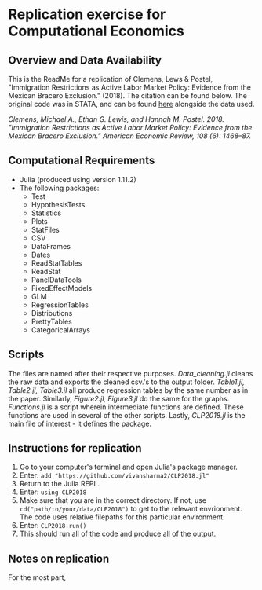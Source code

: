 # Replication exercise for Computational Economics

## Overview and Data Availability
This is the ReadMe for a replication of Clemens, Lews & Postel, "Immigration Restrictions as Active Labor Market Policy: Evidence from the Mexican Bracero Exclusion." (2018). The citation can be found below. 
The original code was in STATA, and can be found [here](https://www.openicpsr.org/openicpsr/project/113187/version/V1/view) alongside the data used.

*Clemens, Michael A., Ethan G. Lewis, and Hannah M. Postel. 2018. "Immigration Restrictions as Active Labor Market Policy: Evidence from the Mexican Bracero Exclusion." American Economic Review, 108 (6): 1468–87.*

## Computational Requirements
- Julia (produced using version 1.11.2)
- The following packages: 
    - Test
    - HypothesisTests
    - Statistics
    - Plots
    - StatFiles
    - CSV
    - DataFrames
    - Dates
    - ReadStatTables
    - ReadStat
    - PanelDataTools
    - FixedEffectModels
    - GLM
    - RegressionTables
    - Distributions
    - PrettyTables
    - CategoricalArrays

## Scripts
The files are named after their respective purposes. *Data_cleaning.jl* cleans the raw data and exports the cleaned csv.'s to the output folder. *Table1.jl, Table2.jl, Table3.jl* all produce regression tables by the same number as in the paper. Similarly, *Figure2.jl, Figure3.jl* do the same for the graphs. *Functions.jl* is a script wherein intermediate functions are defined. These functions are used in several of the other scripts. Lastly, *CLP2018.jl* is the main file of interest - it defines the package.

## Instructions for replication
1. Go to your computer's terminal and open Julia's package manager.
2. Enter: `add "https://github.com/vivansharma2/CLP2018.jl"`
3. Return to the Julia REPL.
4. Enter: `using CLP2018`
5. Make sure that you are in the correct directory. If not, use `cd("path/to/your/data/CLP2018")` to get to the relevant envrionment. The code uses relative filepaths for this particular environment.
6. Enter: `CLP2018.run()`
7. This should run all of the code and produce all of the output.

## Notes on replication
For the most part,

